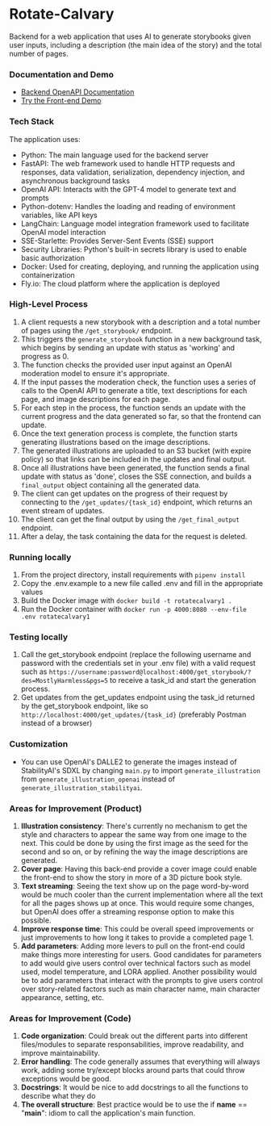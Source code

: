 # Rotate-Calvary
Backend for a web application that uses AI to generate storybooks given user inputs, including a description (the main idea of the story) and the total number of pages.

### Documentation and Demo
- [Backend OpenAPI Documentation](https://rotate-calvary.fly.dev/docs)
- [Try the Front-end Demo](https://picturebook-generator.vercel.app/)

### Tech Stack
The application uses:
- Python: The main language used for the backend server
- FastAPI: The web framework used to handle HTTP requests and responses, data validation, serialization, dependency injection, and asynchronous background tasks
- OpenAI API: Interacts with the GPT-4 model to generate text and prompts
- Python-dotenv: Handles the loading and reading of environment variables, like API keys
- LangChain: Language model integration framework used to facilitate OpenAI model interaction
- SSE-Starlette: Provides Server-Sent Events (SSE) support
- Security Libraries: Python's built-in secrets library is used to enable basic authorization
- Docker: Used for creating, deploying, and running the application using containerization
- Fly.io: The cloud platform where the application is deployed

### High-Level Process

1. A client requests a new storybook with a description and a total number of pages using the `/get_storybook/` endpoint.
2. This triggers the `generate_storybook` function in a new background task, which begins by sending an update with status as 'working' and progress as 0.
3. The function checks the provided user input against an OpenAI moderation model to ensure it's appropriate.
4. If the input passes the moderation check, the function uses a series of calls to the OpenAI API to generate a title, text descriptions for each page, and image descriptions for each page.
5. For each step in the process, the function sends an update with the current progress and the data generated so far, so that the frontend can update.
6. Once the text generation process is complete, the function starts generating illustrations based on the image descriptions.
7. The generated illustrations are uploaded to an S3 bucket (with expire policy) so that links can be included in the updates and final output.
8. Once all illustrations have been generated, the function sends a final update with status as 'done', closes the SSE connection, and builds a `final_output` object containing all the generated data.
9. The client can get updates on the progress of their request by connecting to the `/get_updates/{task_id}` endpoint, which returns an event stream of updates.
10. The client can get the final output by using the `/get_final_output` endpoint.
11. After a delay, the task containing the data for the request is deleted.

### Running locally

1. From the project directory, install requirements with `pipenv install`
2. Copy the .env.example to a new file called .env and fill in the appropriate values
3. Build the Docker image with `docker build -t rotatecalvary1 .`
4. Run the Docker container with `docker run -p 4000:8080 --env-file .env rotatecalvary1`

### Testing locally

1. Call the get_storybook endpoint (replace the following username and password with the credentials set in your .env file) with a valid request such as `https://username:password@localhost:4000/get_storybook/?des=MostlyHarmless&pgs=5` to receive a task_id and start the generation process.
2. Get updates from the get_updates endpoint using the task_id returned by the get_storybook endpoint, like so `http://localhost:4000/get_updates/{task_id}` (preferably Postman instead of a browser)

### Customization
- You can use OpenAI's DALLE2 to generate the images instead of StabilityAI's SDXL by changing `main.py` to import `generate_illustration` from `generate_illustration_openai` instead of `generate_illustration_stabilityai`.

### Areas for Improvement (Product)

1. **Illustration consistency**: There's currently no mechanism to get the style and characters to appear the same way from one image to the next. This could be done by using the first image as the seed for the second and so on, or by refining the way the image descriptions are generated.
2. **Cover page**: Having this back-end provide a cover image could enable the front-end to show the story in more of a 3D picture book style.
3. **Text streaming**: Seeing the text show up on the page word-by-word would be much cooler than the current implementation where all the text for all the pages shows up at once. This would require some changes, but OpenAI does offer a streaming response option to make this possible.
4. **Improve response time**: This could be overall speed improvements or just improvements to how long it takes to provide a completed page 1.
5. **Add parameters**: Adding more levers to pull on the front-end could make things more interesting for users. Good candidates for parameters to add would give users control over technical factors such as model used, model temperature, and LORA applied. Another possibility would be to add parameters that interact with the prompts to give users control over story-related factors such as main character name, main character appearance, setting, etc.

### Areas for Improvement (Code)

1. **Code organization**: Could break out the different parts into different files/modules to separate responsabilities, improve readability, and improve maintainability.
2. **Error handling**: The code generally assumes that everything will always work, adding some try/except blocks around parts that could throw exceptions would be good.
3. **Docstrings**: It would be nice to add docstrings to all the functions to describe what they do
4. **The overall structure**: Best practice would be to use the if __name__ == "__main__": idiom to call the application's main function.
